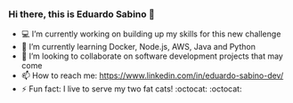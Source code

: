 ### Hi there, this is Eduardo Sabino 👋

- 💻 I’m currently working on building up my skills for this new challenge
- 🌱 I’m currently learning Docker, Node.js, AWS, Java and Python
- 👯 I’m looking to collaborate on software development projects that may come
- 📫 How to reach me: https://www.linkedin.com/in/eduardo-sabino-dev/
- ⚡ Fun fact: I live to serve my two fat cats! :octocat: :octocat:

<!--
**edu-sabino/edu-sabino** is a ✨ _special_ ✨ repository because its `README.md` (this file) appears on your GitHub profile.

Here are some ideas to get you started:


-->
